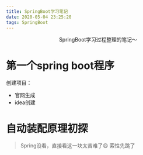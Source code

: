 ```yaml
---
title: SpringBoot学习笔记
date: 2020-05-04 23:25:20
tags: SpringBoot
---
```


<center>
  SpringBoot学习过程整理的笔记～
</center>

<!--more-->

# 第一个spring boot程序

创建项目：

- 官网生成
- idea创建



# 自动装配原理初探

> Spring没看，直接看这一块太苦难了:weary:  索性先跳了

